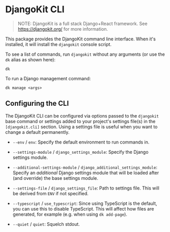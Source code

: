 # DjangoKit CLI

> NOTE: DjangoKit is a full stack Django+React framework. See
> https://djangokit.org/ for more information.

This package provides the DjangoKit command line interface. When it's
installed, it will install the `djangokit` console script.

To see a list of commands, run `djangokit` without any arguments (or use
the `dk` alias as shown here):

    dk

To run a Django management command:

    dk manage <args>

## Configuring the CLI

The DjangoKit CLI can be configured via options passed to the
`djangokit` base command or settings added to your project's settings
file(s) in the `[djangokit.cli]` section. Using a settings file is
useful when you want to change a default permanently.

- `--env` / `env`: Specify the default environment to run commands in.

- `--settings-module` / `django_settings_module`: Specify the Django
  settings module.

- `--additional-settings-module` / `django_additional_settings_module`:
  Specify an *additional* Django settings module that will be loaded
  after (and override) the base settings module.

- `--settings-file` / `django_settings_file`: Path to settings file.
  This will be derived from `ENV` if not specified.

- `--typescript` / `use_typescript`: Since using TypeScript is the
  default, you can use this to disable TypeScript. This will affect how
  files are generated, for example (e.g. when using `dk add-page`).

- `--quiet` / `quiet`: Squelch stdout.
